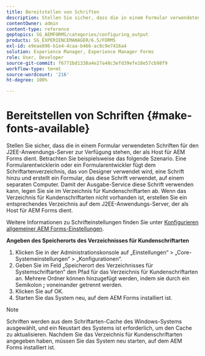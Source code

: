 ```yaml
---
title: Bereitstellen von Schriften
description: Stellen Sie sicher, dass die in einem Formular verwendeten Schriften für den J2EE-Anwendungs-Server zur Verfügung stehen, der als Host für AEM Forms dient.
contentOwner: admin
content-type: reference
geptopics: SG_AEMFORMS/categories/configuring_output
products: SG_EXPERIENCEMANAGER/6.5/FORMS
exl-id: e9eae896-b1e4-4caa-b466-ac8c9e7416a4
solution: Experience Manager, Experience Manager Forms
role: User, Developer
source-git-commit: f6771bd1338a4e27a48c3efd39efe18e57cb98f9
workflow-type: tm+mt
source-wordcount: '216'
ht-degree: 100%

---
```


# Bereitstellen von Schriften {#make-fonts-available}

Stellen Sie sicher, dass die in einem Formular verwendeten Schriften für den J2EE-Anwendungs-Server zur Verfügung stehen, der als Host für AEM Forms dient. Betrachten Sie beispielsweise das folgende Szenario. Eine Formularentwicklerin oder ein Formularentwickler fügt dem Schriftartenverzeichnis, das von Designer verwendet wird, eine Schrift hinzu und erstellt ein Formular, das diese Schrift verwendet, auf einem separaten Computer. Damit der Ausgabe-Service diese Schrift verwenden kann, legen Sie sie im Verzeichnis für Kundenschriftarten ab. Wenn das Verzeichnis für Kundenschriftarten nicht vorhanden ist, erstellen Sie ein entsprechendes Verzeichnis auf dem J2EE-Anwendungs-Server, der als Host für AEM Forms dient.

Weitere Informationen zu Schrifteinstellungen finden Sie unter [Konfigurieren allgemeiner AEM Forms-Einstellungen](/help/forms/using/admin-help/configure-general-aem-forms-settings.md#configure-general-aem-forms-settings).

**Angeben des Speicherorts des Verzeichnisses für Kundenschriftarten**

1. Klicken Sie in der Administrationskonsole auf „Einstellungen“ > „Core-Systemeinstellungen“ > „Konfigurationen“.
1. Geben Sie im Feld „Speicherort des Verzeichnisses für Systemschriftarten“ den Pfad für das Verzeichnis für Kundenschriftarten an. Mehrere Ordner können hinzugefügt werden, indem sie durch ein Semikolon **;** voneinander getrennt werden.
1. Klicken Sie auf OK.
1. Starten Sie das System neu, auf dem AEM Forms installiert ist.

>[!NOTE]
>
>Schriften werden aus dem Schriftarten-Cache des Windows-Systems ausgewählt, und ein Neustart des Systems ist erforderlich, um den Cache zu aktualisieren. Nachdem Sie das Verzeichnis für Kundenschriftarten angegeben haben, müssen Sie das System neu starten, auf dem AEM Forms installiert ist.
